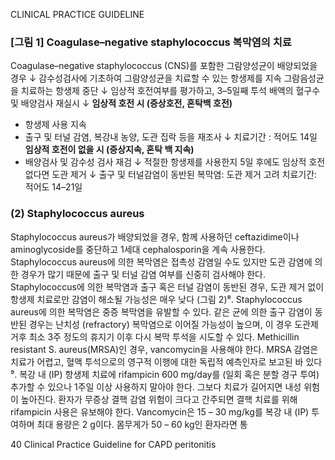 CLINICAL PRACTICE GUIDELINE

### [그림 1] Coagulase–negative staphylococcus 복막염의 치료

Coagulase–negative staphylococcus (CNS)를 포함한 그람양성균이 배양되었을 경우
↓
감수성검사에 기초하여 그람양성균을 치료할 수 있는 항생제를 지속
그람음성균을 치료하는 항생제 중단
↓
임상적 호전여부를 평가하고, 3–5일째 투석 배액의 혈구수 및 배양검사 재실시
↓
**임상적 호전 시 (증상호전, 혼탁백 호전)**
- 항생제 사용 지속
- 출구 및 터널 감염, 복강내 농양, 도관 집락 등을 재조사
↓
치료기간 : 적어도 14일
**임상적 호전이 없을 시 (증상지속, 혼탁 백 지속)**
- 배양검사 및 감수성 검사 재검
↓
적절한 항생제를 사용한지 5일 후에도 임상적 호전 없다면 도관 제거
↓
출구 및 터널감염이 동반된 복막염:
도관 제거 고려
치료기간: 적어도 14–21일

### (2) Staphylococcus aureus

Staphylococcus aureus가 배양되었을 경우, 함께 사용하던 ceftazidime이나 aminoglycoside를 중단하고 1세대 cephalosporin을 계속 사용한다. Staphylococcus aureus에 의한 복막염은 접촉성 감염일 수도 있지만 도관 감염에 의한 경우가 많기 때문에 출구 및 터널 감염 여부를 신중히 검사해야 한다. Staphylococcus에 의한 복막염과 출구 혹은 터널 감염이 동반된 경우, 도관 제거 없이 항생제 치료로만 감염이 해소될 가능성은 매우 낮다 (그림 2)⁸. Staphylococcus aureus에 의한 복막염은 중증 복막염을 유발할 수 있다. 같은 균에 의한 출구 감염이 동반된 경우는 난치성 (refractory) 복막염으로 이어질 가능성이 높으며, 이 경우 도관제거후 최소 3주 정도의 휴지기 이후 다시 복막 투석을 시도할 수 있다.
Methicillin resistant S. aureus(MRSA)인 경우, vancomycin을 사용해야 한다. MRSA 감염은 치료가 어렵고, 혈액 투석으로의 영구적 이행에 대한 독립적 예측인자로 보고된 바 있다⁹. 복강 내 (IP) 항생제 치료에 rifampicin 600 mg/day를 (일회 혹은 분할 경구 투여) 추가할 수 있으나 1주일 이상 사용하지 말아야 한다. 그보다 치료가 길어지면 내성 위험이 높아진다. 환자가 무증상 결핵 감염 위험이 크다고 간주되면 결핵 치료를 위해 rifampicin 사용은 유보해야 한다. Vancomycin은 15 – 30 mg/kg를 복강 내 (IP) 투여하며 최대 용량은 2 g이다. 몸무게가 50 – 60 kg인 환자라면 통

<PAGE>40
Clinical Practice Guideline for CAPD peritonitis